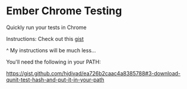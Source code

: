 # Ember Chrome Testing

Quickly run your tests in Chrome

Instructions: Check out this [gist](https://gist.github.com/hjdivad/ea726b2caac4a8385788)

^ My instructions will be much less...

You'll need the following in your PATH:

https://gist.github.com/hjdivad/ea726b2caac4a8385788#3-download-qunit-test-hash-and-put-it-in-your-path
